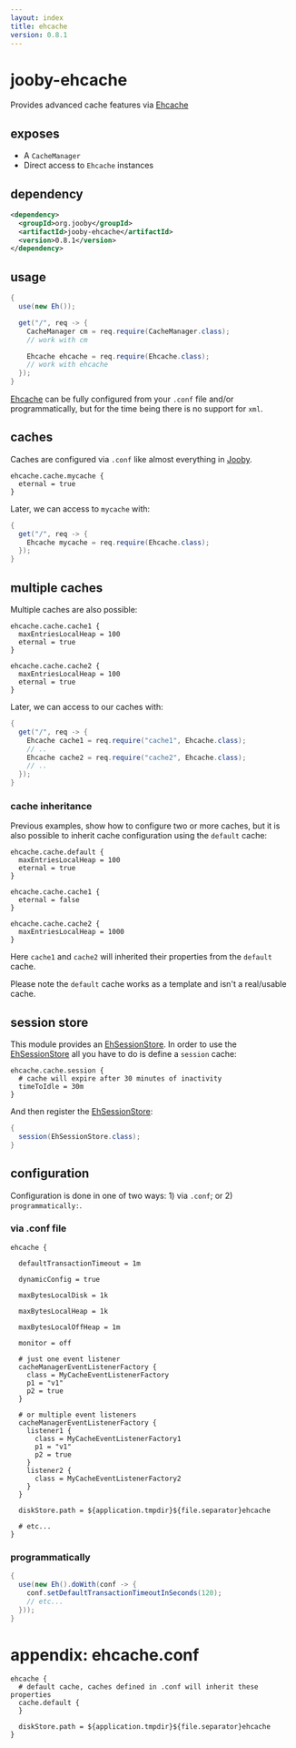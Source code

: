 ```yaml
---
layout: index
title: ehcache
version: 0.8.1
---
```


# jooby-ehcache

Provides advanced cache features via [Ehcache](http://ehcache.org)

## exposes

* A ```CacheManager```
* Direct access to ```Ehcache``` instances

## dependency

```xml
<dependency>
  <groupId>org.jooby</groupId>
  <artifactId>jooby-ehcache</artifactId>
  <version>0.8.1</version>
</dependency>
```

## usage

```java
{
  use(new Eh());

  get("/", req -> {
    CacheManager cm = req.require(CacheManager.class);
    // work with cm

    Ehcache ehcache = req.require(Ehcache.class);
    // work with ehcache
  });
}
```

[Ehcache](http://ehcache.org) can be fully configured from your ```.conf``` file and/or programmatically, but for the
time being there is no support for ```xml```.
 
## caches

Caches are configured via ```.conf``` like almost everything in [Jooby](http://jooby.org).

```properties
ehcache.cache.mycache {
  eternal = true
}
```

Later, we can access to ```mycache``` with:

```java
{
  get("/", req -> {
    Ehcache mycache = req.require(Ehcache.class);
  });
}
```

## multiple caches

Multiple caches are also possible:

```properties
ehcache.cache.cache1 {
  maxEntriesLocalHeap = 100
  eternal = true
}

ehcache.cache.cache2 {
  maxEntriesLocalHeap = 100
  eternal = true
}
```

Later, we can access to our caches with:

```java
{
  get("/", req -> {
    Ehcache cache1 = req.require("cache1", Ehcache.class);
    // ..
    Ehcache cache2 = req.require("cache2", Ehcache.class);
    // ..
  });
}
```

### cache inheritance

Previous examples, show how to configure two or more caches, but it is also possible to inherit
cache configuration using the ```default``` cache:

```properties
ehcache.cache.default {
  maxEntriesLocalHeap = 100
  eternal = true
}

ehcache.cache.cache1 {
  eternal = false
}

ehcache.cache.cache2 {
  maxEntriesLocalHeap = 1000
}
```

Here ```cache1``` and ```cache2``` will inherited their properties from the ```default``` cache.

Please note the ```default``` cache works as a template and isn't a real/usable cache.

## session store

This module provides an [EhSessionStore](/apidocs/org/jooby/ehcache/EhSessionStore.html). In order to use the [EhSessionStore](/apidocs/org/jooby/ehcache/EhSessionStore.html) all
you have to do is define a ```session``` cache:

```properties
ehcache.cache.session {
  # cache will expire after 30 minutes of inactivity
  timeToIdle = 30m
}
```

And then register the [EhSessionStore](/apidocs/org/jooby/ehcache/EhSessionStore.html):

```java
{
  session(EhSessionStore.class);
}
```

## configuration

Configuration is done in one of two ways: 1) via ```.conf```; or 2) ```programmatically:```.

### via .conf file

```properties
ehcache {

  defaultTransactionTimeout = 1m

  dynamicConfig = true

  maxBytesLocalDisk = 1k

  maxBytesLocalHeap = 1k

  maxBytesLocalOffHeap = 1m

  monitor = off

  # just one event listener
  cacheManagerEventListenerFactory {
    class = MyCacheEventListenerFactory
    p1 = "v1"
    p2 = true
  }

  # or multiple event listeners
  cacheManagerEventListenerFactory {
    listener1 {
      class = MyCacheEventListenerFactory1
      p1 = "v1"
      p2 = true
    }
    listener2 {
      class = MyCacheEventListenerFactory2
    }
  }

  diskStore.path = ${application.tmpdir}${file.separator}ehcache

  # etc...
}
```

### programmatically

```java
{
  use(new Eh().doWith(conf -> {
    conf.setDefaultTransactionTimeoutInSeconds(120);
    // etc...
  }));
}
```

# appendix: ehcache.conf

```properties
ehcache {
  # default cache, caches defined in .conf will inherit these properties
  cache.default {
  }

  diskStore.path = ${application.tmpdir}${file.separator}ehcache
}

```
